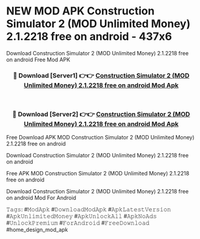 # NEW MOD APK Construction Simulator 2 (MOD Unlimited Money) 2.1.2218 free on android - 437x6
Download Construction Simulator 2 (MOD Unlimited Money) 2.1.2218 free on android Free Mod APK

<div align="center">
<h3>🔴 Download [Server1] 👉👉 <a href="https://apk-comot.site?title=Construction_Simulator_2_(MOD_Unlimited_Money)_2.1.2218_free_on_android">Construction Simulator 2 (MOD Unlimited Money) 2.1.2218 free on android Mod Apk</a></h3><br>

<h3>🔴 Download [Server2] 👉👉 <a href="https://apk-comot.site?title=Construction_Simulator_2_(MOD_Unlimited_Money)_2.1.2218_free_on_android">Construction Simulator 2 (MOD Unlimited Money) 2.1.2218 free on android Mod Apk</a></h3>
</div>


Free Download APK MOD Construction Simulator 2 (MOD Unlimited Money) 2.1.2218 free on android

Download Construction Simulator 2 (MOD Unlimited Money) 2.1.2218 free on android 

Free APK MOD Construction Simulator 2 (MOD Unlimited Money) 2.1.2218 free on android 

Download Construction Simulator 2 (MOD Unlimited Money) 2.1.2218 free on android Mod For Android

𝚃𝚊𝚐𝚜: #𝙼𝚘𝚍𝙰𝚙𝚔 #𝙳𝚘𝚠𝚗𝚕𝚘𝚊𝚍𝙼𝚘𝚍𝙰𝚙𝚔 #𝙰𝚙𝚔𝙻𝚊𝚝𝚎𝚜𝚝𝚅𝚎𝚛𝚜𝚒𝚘𝚗 #𝙰𝚙𝚔𝚄𝚗𝚕𝚒𝚖𝚒𝚝𝚎𝚍𝙼𝚘𝚗𝚎𝚢 #𝙰𝚙𝚔𝚄𝚗𝚕𝚘𝚌𝚔𝙰𝚕𝚕 #𝙰𝚙𝚔𝙽𝚘𝙰𝚍𝚜 #𝚄𝚗𝚕𝚘𝚌𝚔𝙿𝚛𝚎𝚖𝚒𝚞𝚖 #𝙵𝚘𝚛𝙰𝚗𝚍𝚛𝚘𝚒𝚍 #𝙵𝚛𝚎𝚎𝙳𝚘𝚠𝚗𝚕𝚘𝚊𝚍 #home_design_mod_apk